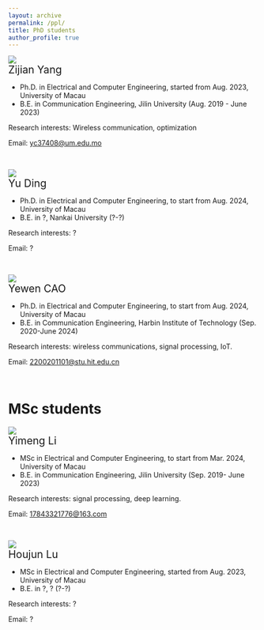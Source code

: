 ```yaml
---
layout: archive
permalink: /ppl/
title: PhD students
author_profile: true
---
```



![](https://github.com/lynshao/Lab.github.io/blob/master/images/zijian.jpg?raw=true)
<br>
  <span style="font-size: 1.5em;">Zijian Yang</span><br>
  
- Ph.D. in Electrical and Computer Engineering, started from Aug. 2023, University of Macau
- B.E. in Communication Engineering, Jilin University (Aug. 2019 - June 2023)

Research interests: Wireless communication, optimization 

Email: yc37408@um.edu.mo

<br>


![](https://github.com/lynshao/Lab.github.io/blob/master/images/500x300.png?raw=true)
<br>
  <span style="font-size: 1.5em;">Yu Ding</span><br>
  
- Ph.D. in Electrical and Computer Engineering, to start from Aug. 2024, University of Macau
- B.E. in ?, Nankai University (?-?)

Research interests: ?

Email: ?

<br>

![](https://github.com/lynshao/Lab.github.io/blob/master/images/yewen.jpg?raw=true)
<br>
  <span style="font-size: 1.5em;">Yewen CAO</span><br>
  
- Ph.D. in Electrical and Computer Engineering, to start from Aug. 2024, University of Macau
- B.E. in Communication Engineering, Harbin Institute of Technology (Sep. 2020-June 2024)

Research interests: wireless communications, signal processing, IoT.

Email: 2200201101@stu.hit.edu.cn 

<br>


MSc students
======

![](https://github.com/lynshao/Lab.github.io/blob/master/images/yimeng.jpg?raw=true)
<br>
  <span style="font-size: 1.5em;">Yimeng Li</span><br>
  
- MSc in Electrical and Computer Engineering, to start from Mar. 2024, University of Macau
- B.E. in Communication Engineering, Jilin University (Sep. 2019-  June 2023)

Research interests: signal processing, deep learning.

Email: 17843321776@163.com

<br>

![](https://github.com/lynshao/Lab.github.io/blob/master/images/500x300.png?raw=true)
<br>
  <span style="font-size: 1.5em;">Houjun Lu</span><br>
  
- MSc in Electrical and Computer Engineering, started from Aug. 2023, University of Macau
- B.E. in ?, ? (?-?)

Research interests: ?

Email: ?

<br>


